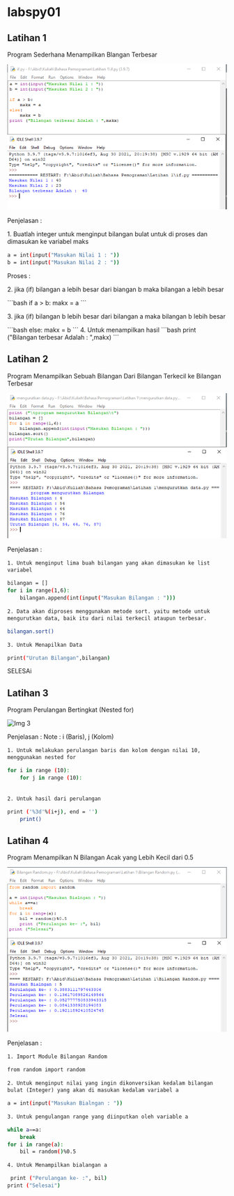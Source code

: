 # labspy01
## Latihan 1

<p> Program Sederhana Menampilkan Blangan Terbesar </p>

![img 1](screenshot/1.png)

Penjelasan :

   <p> 1. Buatlah integer untuk menginput bilangan bulat untuk di proses dan dimasukan ke variabel maks </p>

```bash
a = int(input("Masukan Nilai 1 : "))
b = int(input("Masukan Nilai 2 : "))
```
Proses : 
   <p> 2. jika (if) bilangan a lebih besar dari biangan b maka bilangan a lebih besar </p>
```bash
if a > b:
    makx = a
```
   <p> 3. jika (if) bilangan b lebih besar dari bilangan a maka bilangan b lebih besar </p>
```bash
else:
    makx = b
```
    4. Untuk menampilkan hasil
```bash
print ("Bilangan terbesar Adalah : ",makx)
```

## Latihan 2

Program Menampilkan Sebuah Bilangan Dari Bilangan Terkecil ke Bilangan Terbesar

![Img 2](screenshot/2.png)

Penjelasan :

    1. Untuk menginput lima buah bilangan yang akan dimasukan ke list variabel 
```bash
bilangan = []
for i in range(1,6):
    bilangan.append(int(input("Masukan Bilangan : ")))
```

    2. Data akan diproses menggunakan metode sort. yaitu metode untuk mengurutkan data, baik itu dari nilai terkecil ataupun terbesar.
```bash
bilangan.sort()
```
    3. Untuk Menapilkan Data
```bash
print("Urutan Bilangan",bilangan)
```
SELESAi

## Latihan 3

Program Perulangan Bertingkat (Nested for)

![Img 3](screenshoot/3.png)

Penjelasan :
Note : i (Baris), j (Kolom)

    1. Untuk melakukan perulangan baris dan kolom dengan nilai 10, menggunakan nested for

```bash
for i in range (10):
    for j in range (10):
        
```
    2. Untuk hasil dari perulangan
```bash
print ('%3d'%(i+j), end = '')
    print()
```

## Latihan 4

Program Menampilkan N Bilangan Acak yang Lebih Kecil dari 0.5

![IMG 4](screenshot/4.png)

Penjelasan :

    1. Import Module Bilangan Random

```bash
from random import random
``` 

    2. Untuk menginput nilai yang ingin dikonversikan kedalam bilangan bulat (Integer) yang akan di masukan kedalam variabel a

```bash
a = int(input("Masukan Bialngan : "))
```
    3. Untuk pengulangan range yang diinputkan oleh variable a
```bash
while a==a:
    break
for i in range(a):
    bil = random()%0.5
```

    4. Untuk Menampilkan bialangan a

```bash
 print ("Perulangan ke- :", bil)
print ("Selesai")
```
